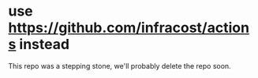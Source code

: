 # use https://github.com/infracost/actions instead

This repo was a stepping stone, we'll probably delete the repo soon.
